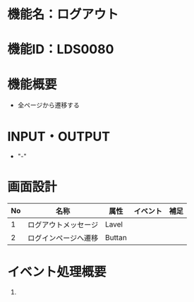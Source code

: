 # 機能名：ログアウト
# 機能ID：LDS0080
# 機能概要
* 全ページから遷移する
# INPUT・OUTPUT
* "-"
# 画面設計
|No|名称|属性|イベント|補足|
|---|---|---|---|---|
|1|ログアウトメッセージ|Lavel|||
|2|ログインページへ遷移|Buttan|||

# イベント処理概要
1.
